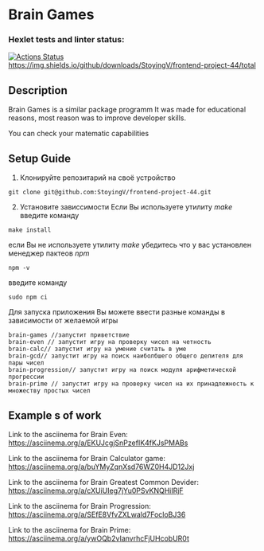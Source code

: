 # **Brain Games**


### Hexlet tests and linter status:
[![Actions Status](https://github.com/StoyingV/frontend-project-44/workflows/hexlet-check/badge.svg)](https://github.com/StoyingV/frontend-project-44/actions)
https://img.shields.io/github/downloads/StoyingV/frontend-project-44/total


## Description
Brain Games is a similar package programm
It was made for educational reasons, most reason was to improve developer skills.

You can check your matematic capabilities


## **Setup Guide**
1) Клонируйте репозитарий на своё устройство
```
git clone git@github.com:StoyingV/frontend-project-44.git
```
2) Установите зависсимости
Если Вы используете утилиту _make_ введите команду
```
make install
```
если Вы не используете утилиту _make_ убедитесь что у вас установлен менеджер пактеов _npm_
```
npm -v
```
введите команду
```
sudo npm ci
```

Для запуска приложения Вы можете ввести разные команды в зависимости от желаемой игры
```
brain-games //запустит приветствие
brain-even // запустит игру на проверку чисел на четность
brain-calc// запустит игру на умение считать в уме
brain-gcd// запустит игру на поиск наиболбшего общего делителя для пары чисел
brain-progression// запустит игру на поиск модуля арифметической прогрессии
brain-prime // запустит игру на проверку чисел на их принадлежность к множеству простых чисел
```





## Example s of work
Link to the asciinema for Brain Even:
https://asciinema.org/a/EKUJcgjSnPzefIK4fKJsPMABs

Link to the asciinema for Brain Calculator game:
https://asciinema.org/a/buYMyZqnXsd76WZ0H4JD12Jxj

Link to the asciinema for Brain Greatest Common Devider:
https://asciinema.org/a/cXUiUIeg7jYu0PSvKNQHiIRjF

Link to the asciinema for Brain Progression:
https://asciinema.org/a/SEfE8VfvZXLwald7FocloBJ36

Link to the asciinema for Brain Prime:
https://asciinema.org/a/ywOQb2vIanvrhcFjUHcobUR0t




